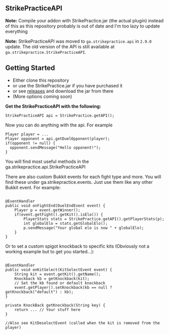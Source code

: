 ## StrikePracticeAPI
**Note:** Compile your addon with StrikePractice.jar (the actual plugin) instead of this as this repository probably is out of date and I'm too lazy to update everything

**Note:** StrikePracticeAPI was moved to ```ga.strikepractice.api``` in ```2.9.0``` update. The old version of the API is still available at ```ga.strikepractice.StrikePracticeAPI```.

## Getting Started

- Either clone this repository
- or use the StrikePractice.jar if you have purchased it
- or see [releases](https://github.com/toppev/StrikePracticeAPI/releases) and download the jar from there 
- (More options coming soon)

**Get the StrikePracticeAPI with the following:**

```
StrikePracticeAPI api = StrikePractice.getAPI();
```
Now you can do anything with the api. For example

```
Player player = ...
Player opponent = api.getDuelOpponent(player);
if(opponent != null) {
  opponent.sendMessage("Hello opponent!");
}
```

You will find most useful methods in the ga.strikepractice.api.StrikePracticeAPI

There are also custom Bukkit events for each fight type and more. You will find these under ga.strikepractice.events. Just use them like any other Bukkit event.
For example:
```
    
@EventHandler
public void onFightEnd(DuelEndEvent event) {
    Player p = event.getWinner();
    if(event.getFight().getKit().isElo()) {
        PlayerStats stats = StrikePractice.getAPI().getPlayerStats(p);
        int globalElo = stats.getGlobalElo();
        p.sendMessage("Your global elo is now " + globalElo);
    }
}
```

Or to set a custom spigot knockback to specific kits
(Obviously not a working example but to get you started...):

```
    
@EventHandler
public void onKitSelect(KitSelectEvent event) {
    String kit = event.getKit().getName();
    Knockback kb = getKnockback(kit);
    // Set the kb found or default knockback
    event.getPlayer().setKnockback(kb == null ? getKnockback("default") : kb);
}
    
private KnockBack getKnockback(String key) {
    return ... // Your stuff here
}
    
//Also see KitDeselectEvent (called when the kit is removed from the player)
```
